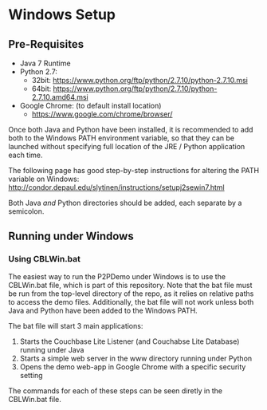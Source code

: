 # Windows Setup

## Pre-Requisites

* Java 7 Runtime
* Python 2.7:
	* 32bit:  https://www.python.org/ftp/python/2.7.10/python-2.7.10.msi
	* 64bit: https://www.python.org/ftp/python/2.7.10/python-2.7.10.amd64.msi
* Google Chrome: (to default install location)
	* https://www.google.com/chrome/browser/ 

Once both Java and Python have been installed, it is recommended to add both to the Windows PATH environment variable, so that they can be launched without specifying full location of the JRE / Python application each time.

The following page has good step-by-step instructions for altering the PATH variable on Windows:
http://condor.depaul.edu/slytinen/instructions/setupj2sewin7.html

Both Java *and* Python directories should be added, each separate by a semicolon.

## Running under Windows

### Using CBLWin.bat

The easiest way to run the P2PDemo under Windows is to use the CBLWin.bat file, which is part of this repository.
Note that the bat file must be run from the top-level directory of the repo, as it relies on relative paths to access the demo files.
Additionally, the bat file will not work unless both Java and Python have been added to the Windows PATH.

The bat file will start 3 main applications:
1. Starts the Couchbase Lite Listener (and Couchabse Lite Database) running under Java
2. Starts a simple web server in the www directory running under Python
3. Opens the demo web-app in Google Chrome with a specific security setting

The commands for each of these steps can be seen diretly in the CBLWin.bat file.

